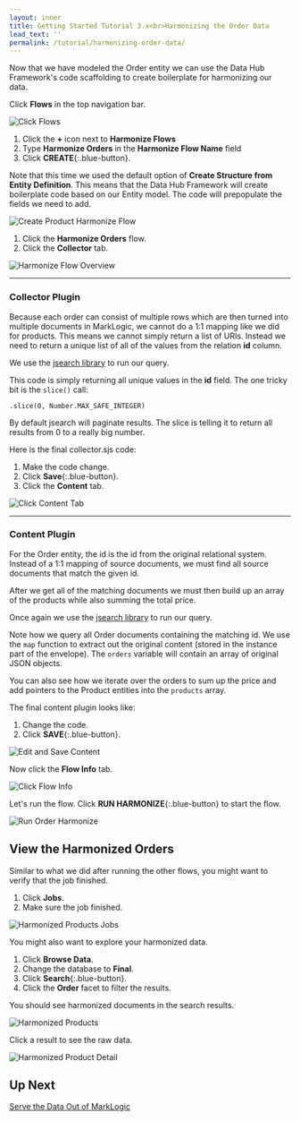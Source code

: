 ```yaml
---
layout: inner
title: Getting Started Tutorial 3.x<br>Harmonizing the Order Data
lead_text: ''
permalink: /tutorial/harmonizing-order-data/
---
```


Now that we have modeled the Order entity we can use the Data Hub Framework's code scaffolding to create boilerplate for harmonizing our data.

<i class="fa fa-hand-pointer-o"></i> Click **Flows** in the top navigation bar.

![Click Flows]({{site.baseurl}}/images/3x/harmonizing-order-data/click-flows-4.png)

1. <i class="fa fa-hand-pointer-o"></i> Click the **+** icon next to **Harmonize Flows**
1. Type **Harmonize Orders** in the **Harmonize Flow Name** field
1. <i class="fa fa-hand-pointer-o"></i> Click **CREATE**{:.blue-button}.

Note that this time we used the default option of **Create Structure from Entity Definition**. This means that the Data Hub Framework will create boilerplate code based on our Entity model. The code will prepopulate the fields we need to add.

![Create Product Harmonize Flow]({{site.baseurl}}/images/3x/harmonizing-order-data/create-order-harmonize-flow.png)

1. <i class="fa fa-hand-pointer-o"></i> Click the **Harmonize Orders** flow. 
1. <i class="fa fa-hand-pointer-o"></i> Click the **Collector** tab.

![Harmonize Flow Overview]({{site.baseurl}}/images/3x/harmonizing-order-data/go-to-order-collector.png)

<hr>

### Collector Plugin

Because each order can consist of multiple rows which are then turned into multiple documents in MarkLogic, we cannot do a 1:1 mapping like we did for products. This means we cannot simply return a list of URIs. Instead we need to return a unique list of all of the values from the relation **id** column.

We use the [jsearch library](https://docs.marklogic.com/guide/search-dev/javascript) to run our query.

This code is simply returning all unique values in the **id** field. The one tricky bit is the `slice()` call:

`.slice(0, Number.MAX_SAFE_INTEGER)`

By default jsearch will paginate results. The slice is telling it to return all results from 0 to a really big number.

Here is the final collector.sjs code:  

<div class="embed-git lang-js" href="//raw.githubusercontent.com/marklogic-community/marklogic-data-hub/develop/examples/online-store/plugins/entities/Order/harmonize/Harmonize Orders/collector/collector.sjs"></div>

1. Make the code change.
1. <i class="fa fa-hand-pointer-o"></i> Click **Save**{:.blue-button}.
1. <i class="fa fa-hand-pointer-o"></i> Click the **Content** tab.

![Click Content Tab]({{site.baseurl}}/images/3x/harmonizing-order-data/save-order-collector.png)

<hr>

### Content Plugin
For the Order entity, the id is the id from the original relational system. Instead of a 1:1 mapping of source documents, we must find all source documents that match the given id.

After we get all of the matching documents we must then build up an array of the products while also summing the total price.

Once again we use the [jsearch library](https://docs.marklogic.com/guide/search-dev/javascript) to run our query.

Note how we query all Order documents containing the matching id. We use the `map` function to extract out the original content (stored in the instance part of the envelope). The `orders` variable will contain an array of original JSON objects.

You can also see how we iterate over the orders to sum up the price and add pointers to the Product entities into the `products` array.

The final content plugin looks like:

<div class="embed-git lang-js" href="//raw.githubusercontent.com/marklogic-community/marklogic-data-hub/develop/examples/online-store/plugins/entities/Order/harmonize/Harmonize Orders/content/content.sjs"></div>

1. Change the code.
1. <i class="fa fa-hand-pointer-o"></i> Click **SAVE**{:.blue-button}.

![Edit and Save Content]({{site.baseurl}}/images/3x/harmonizing-order-data/save-order-content.png)

<i class="fa fa-hand-pointer-o"></i> Now click the **Flow Info** tab.

![Click Flow Info]({{site.baseurl}}/images/3x/harmonizing-order-data/click-flow-info2.png)

Let's run the flow. <i class="fa fa-hand-pointer-o"></i> Click **RUN HARMONIZE**{:.blue-button} to start the flow.

![Run Order Harmonize]({{site.baseurl}}/images/3x/harmonizing-order-data/run-order-harmonize.png)

## View the Harmonized Orders

Similar to what we did after running the other flows, you might want to verify that the job finished.

1. <i class="fa fa-hand-pointer-o"></i> Click **Jobs**.
1. Make sure the job finished.

![Harmonized Products Jobs]({{site.baseurl}}/images/3x/harmonizing-order-data/harmonized-orders-jobs.png)

You might also want to explore your harmonized data.

1. <i class="fa fa-hand-pointer-o"></i> Click **Browse Data**.
1. Change the database to **Final**.
1. <i class="fa fa-hand-pointer-o"></i> Click **Search**{:.blue-button}.
1. <i class="fa fa-hand-pointer-o"></i> Click the **Order** facet to filter the results.

You should see harmonized documents in the search results.

![Harmonized Products]({{site.baseurl}}/images/3x/harmonizing-order-data/harmonized-orders.png)

<i class="fa fa-hand-pointer-o"></i> Click a result to see the raw data.

![Harmonized Product Detail]({{site.baseurl}}/images/3x/harmonizing-order-data/harmonized-order-details.png)

## Up Next

[Serve the Data Out of MarkLogic](../serve-data/)
